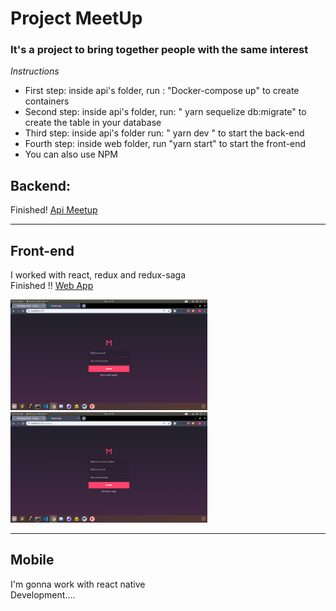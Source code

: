 <h1>Project MeetUp</h1>
<h3>It's a project to bring together people with the same interest</h3>
<i>Instructions</i>
<ul>
  <li>First step: inside api's folder, run : "Docker-compose up"  to create containers</li>
  <li>Second step: inside api's folder,  run: " yarn sequelize db:migrate" to create the table in your database</li>
  <li>Third step: inside api's folder run: " yarn dev " to start the back-end</li>
  <li>Fourth step: inside web folder, run "yarn start" to start the front-end</li>
  <li> You can also use NPM</li>
</ul>

<h2>Backend: </h2>
Finished! 
<a href="api">Api Meetup</a>

<hr>

<h2>Front-end</h2>
I worked with react, redux and redux-saga<br>
Finished !!
<a href="web">Web App</a> <br>
<p>
  <img src="_images/meet1.png" width="315" />
  <img src="_images/meet2.png" width="315" />
</p>


<hr>

<h2>Mobile</h2>
I'm gonna work with react native<br>
Development....


